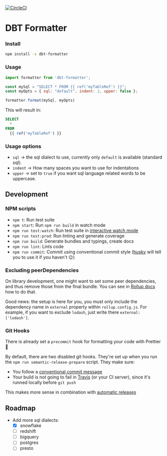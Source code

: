 [![CircleCI](https://circleci.com/gh/henriblancke/dbt-formatter/tree/master.svg?style=svg)](https://circleci.com/gh/henriblancke/dbt-formatter/tree/master)

# DBT Formatter

### Install
```bash
npm install -s dbt-formatter
```

### Usage
```javascript
import formatter from 'dbt-formatter';

const mySql = "SELECT * FROM {{ ref('myTableRef') }}";
const myOpts = { sql: "default", indent: 2, upper: false };

formatter.format(mySql, myOpts)
```

This will result in:

```sql
SELECT
  *
FROM
  {{ ref('myTableRef') }}
```

### Usage options
- `sql` -> the sql dialect to use, currently only `default` is available (standard sql).
- `indent` -> How many spaces you want to use for indentations
- `upper` -> set to `true` if you want sql language related words to be uppercase.

## Development

### NPM scripts

 - `npm t`: Run test suite
 - `npm start`: Run `npm run build` in watch mode
 - `npm run test:watch`: Run test suite in [interactive watch mode](http://facebook.github.io/jest/docs/cli.html#watch)
 - `npm run test:prod`: Run linting and generate coverage
 - `npm run build`: Generate bundles and typings, create docs
 - `npm run lint`: Lints code
 - `npm run commit`: Commit using conventional commit style ([husky](https://github.com/typicode/husky) will tell you to use it if you haven't :wink:)

### Excluding peerDependencies

On library development, one might want to set some peer dependencies, and thus remove those from the final bundle. You can see in [Rollup docs](https://rollupjs.org/#peer-dependencies) how to do that.

Good news: the setup is here for you, you must only include the dependency name in `external` property within `rollup.config.js`. For example, if you want to exclude `lodash`, just write there `external: ['lodash']`.

### Git Hooks

There is already set a `precommit` hook for formatting your code with Prettier :nail_care:

By default, there are two disabled git hooks. They're set up when you run the `npm run semantic-release-prepare` script. They make sure:
 - You follow a [conventional commit message](https://github.com/conventional-changelog/conventional-changelog)
 - Your build is not going to fail in [Travis](https://travis-ci.org) (or your CI server), since it's runned locally before `git push`

This makes more sense in combination with [automatic releases](#automatic-releases)

## Roadmap
- Add more sql dialects:
  - [x] snowflake
  - [ ] redshift
  - [ ] bigquery
  - [ ] postgres
  - [ ] presto
